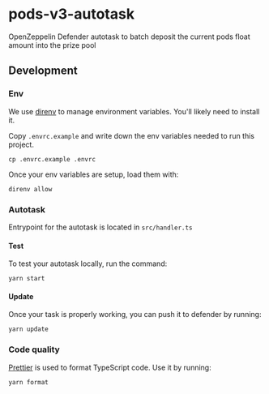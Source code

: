 # pods-v3-autotask
OpenZeppelin Defender autotask to batch deposit the current pods float amount into the prize pool

## Development

### Env

We use [direnv](https://direnv.net) to manage environment variables. You'll likely need to install it.

Copy `.envrc.example` and write down the env variables needed to run this project.
```
cp .envrc.example .envrc
```

Once your env variables are setup, load them with:
```
direnv allow
```

### Autotask

Entrypoint for the autotask is located in `src/handler.ts`

#### Test

To test your autotask locally, run the command:
```
yarn start
```

#### Update

Once your task is properly working, you can push it to defender by running:
```
yarn update
```

### Code quality

[Prettier](https://prettier.io) is used to format TypeScript code. Use it by running:

```
yarn format
```
